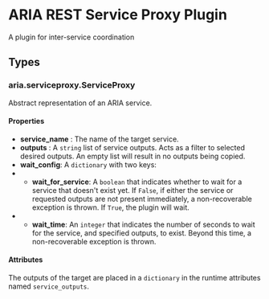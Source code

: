 # ARIA REST Service Proxy Plugin

A plugin for inter-service coordination

## Types

### aria.serviceproxy.ServiceProxy
Abstract representation of an ARIA service.

#### Properties
* __service_name__ : The name of the target service.
* __outputs__ : A `string` list of service outputs.  Acts as a filter to selected desired outputs. An empty list will result in no outputs being copied.
* __wait_config__: A `dictionary` with two keys:
* * __wait_for_service__: A `boolean` that indicates whether to wait for a service that doesn't exist yet.  If `False`, if either the service or requested outputs are not present immediately, a non-recoverable exception is thrown.  If `True`, the plugin will wait.
* * __wait_time__: An `integer` that indicates the number of seconds to wait for the service, and specified outputs, to exist.  Beyond this time, a non-recoverable exception is thrown.

#### Attributes
The outputs of the target are placed in a `dictionary` in the runtime attributes named `service_outputs`.
